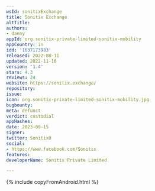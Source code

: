 ```yaml
---
wsId: sonitixExchange
title: Sonitix Exchange
altTitle: 
authors:
- danny
appId: org.sonitix-private-limited-sonitix-mobility
appCountry: in
idd: '1637173983'
released: 2022-08-11
updated: 2022-11-16
version: '1.4'
stars: 4.3
reviews: 24
website: https://sonitix.exchange/
repository: 
issue: 
icon: org.sonitix-private-limited-sonitix-mobility.jpg
bugbounty: 
meta: defunct
verdict: custodial
appHashes: 
date: 2023-09-15
signer: 
twitter: SonitixO
social:
- https://www.facebook.com/Sonitix
features: 
developerName: Sonitix Private Limited

---
```


{% include copyFromAndroid.html %}

